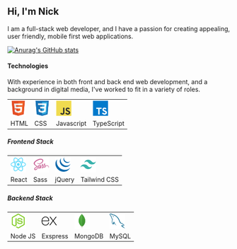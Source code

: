 ## Hi, I'm Nick 

I am a full-stack web developer, and I have a passion for creating appealing, user friendly, mobile first web applications.

[![Anurag's GitHub stats](https://github-readme-stats.vercel.app/api?username=nbur4556&show_icons=true&theme=dark)](https://github.com/anuraghazra/github-readme-stats)

#### Technologies

With experience in both front and back end web development, and a background in digital media, I've worked to fit in a variety of roles.

<table>
  <tr>
    <td><img src="https://github.com/devicons/devicon/blob/master/icons/html5/html5-original.svg" width=35px></td>
    <td><img src="https://github.com/devicons/devicon/blob/master/icons/css3/css3-original.svg" width=35px></td>
    <td><img src="https://github.com/devicons/devicon/blob/master/icons/javascript/javascript-original.svg" width=35px></td>
    <td><img src="https://github.com/devicons/devicon/blob/master/icons/typescript/typescript-original.svg" width=35px></td>
  </tr>
  <tr>
    <td>HTML</td>
    <td>CSS</td>
    <td>Javascript</td>
    <td>TypeScript</td>
  </tr>
</table>

##### Frontend Stack
<table>
  <tr>
    <td><img src="https://github.com/devicons/devicon/blob/master/icons/react/react-original.svg" width=35px></td>
    <td><img src="https://github.com/devicons/devicon/blob/master/icons/sass/sass-original.svg" width=35px></td>
    <td><img src="https://github.com/devicons/devicon/blob/master/icons/jquery/jquery-original.svg" width=35px></td>
    <td><img src="https://github.com/devicons/devicon/blob/master/icons/tailwindcss/tailwindcss-plain.svg" width=35px></td>
  </tr>
  <tr>
    <td>React</td>
    <td>Sass</td>
    <td>jQuery</td>
    <td>Tailwind CSS</td>
  </tr>
</table>

##### Backend Stack
<table>
  <tr>
    <td><img src="https://github.com/devicons/devicon/blob/master/icons/nodejs/nodejs-original.svg" width=35px></td>
    <td><img src="https://github.com/devicons/devicon/blob/master/icons/express/express-original.svg" width=35px></td>
    <td><img src="https://github.com/devicons/devicon/blob/master/icons/mongodb/mongodb-original.svg" width=35px></td>
    <td><img src="https://github.com/devicons/devicon/blob/master/icons/mysql/mysql-original.svg" width=35px></td>
  </tr>
  <tr>
    <td>Node JS</td>
    <td>Exspress</td>
    <td>MongoDB</td>
    <td>MySQL</td>
  </tr>
</table>
